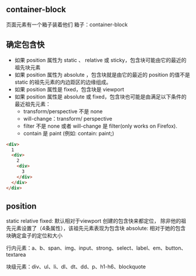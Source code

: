 ## container-block
页面元素有一个箱子装着他们
箱子：container-block

## 确定包含快
- 如果 position 属性为 static 、 relative 或 sticky，包含块可能由它的最近的祖先块元素
- 如果 position 属性为 absolute ，包含块就是由它的最近的 position 的值不是 static 的祖先元素的内边距区的边缘组成。
- 如果 position 属性是 fixed，包含块是 viewport
- 如果 position 属性是 absolute 或 fixed，包含块也可能是由满足以下条件的最近祖先元素：
  - transform/perspective 不是 none
  - will-change：transform/ perspective
  - filter 不是 none 或者 will-change 是 filter(only works on Firefox).
  - contain 是 paint (例如: contain: paint;)

```html
<div>
  1
  <div>
    2
    <div>
      3
    </div>
  </div>
</div>
```

## position
static
relative
fixed: 默认相对于viewport 创建的包含快来都定位，
除非他的祖先元素设置了（4条属性），该祖先元素表现为包含块
absolute: 相对于她的包含块确定盒子的定位和大小


行内元素：a、b、span、img、input、strong、select、label、em、button、textarea

块级元素：div、ul、li、dl、dt、dd、p、h1-h6、blockquote